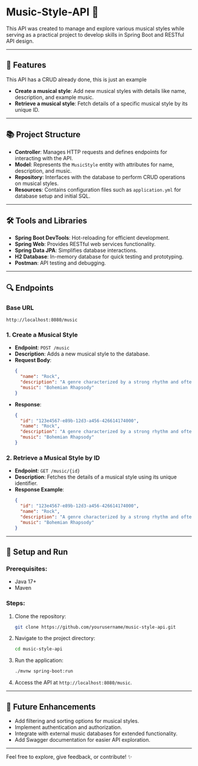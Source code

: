 # Music-Style-API 🎵

This API was created to manage and explore various musical styles while serving as a practical project to develop skills in Spring Boot and RESTful API design.

---

## 🔧 Features

This API has a CRUD already done, this is just an example

- **Create a musical style**: Add new musical styles with details like name, description, and example music.
- **Retrieve a musical style**: Fetch details of a specific musical style by its unique ID.

---

## 📚 Project Structure

- **Controller**: Manages HTTP requests and defines endpoints for interacting with the API.
- **Model**: Represents the `MusicStyle` entity with attributes for name, description, and music.
- **Repository**: Interfaces with the database to perform CRUD operations on musical styles.
- **Resources**: Contains configuration files such as `application.yml` for database setup and initial SQL.

---

## 🛠️ Tools and Libraries

- **Spring Boot DevTools**: Hot-reloading for efficient development.
- **Spring Web**: Provides RESTful web services functionality.
- **Spring Data JPA**: Simplifies database interactions.
- **H2 Database**: In-memory database for quick testing and prototyping.
- **Postman**: API testing and debugging.

---

## 🔍 Endpoints

### Base URL
`http://localhost:8080/music`

### 1. Create a Musical Style
- **Endpoint**: `POST /music`
- **Description**: Adds a new musical style to the database.
- **Request Body**:
  ```json
  {
    "name": "Rock",
    "description": "A genre characterized by a strong rhythm and often played with electric guitars.",
    "music": "Bohemian Rhapsody"
  }
  ```
- **Response**:
  ```json
  {
    "id": "123e4567-e89b-12d3-a456-426614174000",
    "name": "Rock",
    "description": "A genre characterized by a strong rhythm and often played with electric guitars.",
    "music": "Bohemian Rhapsody"
  }
  ```

### 2. Retrieve a Musical Style by ID
- **Endpoint**: `GET /music/{id}`
- **Description**: Fetches the details of a musical style using its unique identifier.
- **Response Example**:
  ```json
  {
    "id": "123e4567-e89b-12d3-a456-426614174000",
    "name": "Rock",
    "description": "A genre characterized by a strong rhythm and often played with electric guitars.",
    "music": "Bohemian Rhapsody"
  }
  ```

---

## 🔧 Setup and Run

### Prerequisites:
- Java 17+
- Maven

### Steps:

1. Clone the repository:
   ```bash
   git clone https://github.com/yourusername/music-style-api.git
   ```
2. Navigate to the project directory:
   ```bash
   cd music-style-api
   ```
3. Run the application:
   ```bash
   ./mvnw spring-boot:run
   ```
4. Access the API at `http://localhost:8080/music`.

---

## 🎨 Future Enhancements

- Add filtering and sorting options for musical styles.
- Implement authentication and authorization.
- Integrate with external music databases for extended functionality.
- Add Swagger documentation for easier API exploration.

---

Feel free to explore, give feedback, or contribute! ✨

